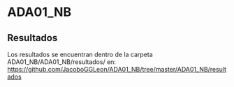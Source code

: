 # ADA01_NB
## Resultados
Los resultados se encuentran dentro de la carpeta ADA01_NB/ADA01_NB/resultados/ en:
https://github.com/JacoboGGLeon/ADA01_NB/tree/master/ADA01_NB/resultados
